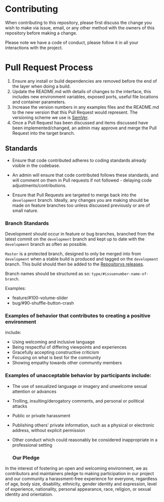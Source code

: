 # Contributing

When contributing to this repository, please first discuss the change you wish to make via issue,
email, or any other method with the owners of this repository before making a change. 

Please note we have a code of conduct, please follow it in all your interactions with the project.

# Pull Request Process

1. Ensure any install or build dependencies are removed before the end of the layer when doing a 
   build.
2. Update the README.md with details of changes to the interface, this includes new environment 
   variables, exposed ports, useful file locations and container parameters.
3. Increase the version numbers in any examples files and the README.md to the new version that this
   Pull Request would represent. The versioning scheme we use is [SemVer](http://semver.org/).
4. Once a Pull Request has been discussed and items discussed have been implemented/changed, an admin may approve and merge the Pull    Request into the target branch.

## Standards

* Ensure that code contributed adheres to coding standards already visible in the codebase. 
 * An admin will ensure that code contributed follows these standards, and will comment on them in Pull requests if not followed - delaying code adjustments/contributions.

* Ensure that Pull Requests are targeted to merge back into the `development` branch. Ideally, any changes you are making should be made on feature branches too unless discussed previously or are of small nature.

### Branch Standards

Development should occur in feature or bug branches, branched from the latest commit on the `development` branch and kept up to date with the `development` branch as often as possible. 

`Master` is a protected branch, designed to only be merged into from `development` when a stable build is produced and tagged on the `development` branch. This build should then be added to the [Repositorys releases](https://github.com/KieranBond/MiniSpotify/releases).

Branch names should be structured as so: `type/#issuenumber-name-of-branch`.

Examples:
 * feature/#100-volume-slider
 * bug/#90-shuffle-button-crash

### Examples of behavior that contributes to creating a positive environment
include:

* Using welcoming and inclusive language
* Being respectful of differing viewpoints and experiences
* Gracefully accepting constructive criticism
* Focusing on what is best for the community
* Showing empathy towards other community members

### Examples of unacceptable behavior by participants include:

* The use of sexualized language or imagery and unwelcome sexual attention or
advances
* Trolling, insulting/derogatory comments, and personal or political attacks
* Public or private harassment
* Publishing others' private information, such as a physical or electronic
  address, without explicit permission
* Other conduct which could reasonably be considered inappropriate in a
  professional setting
  
  ### Our Pledge

In the interest of fostering an open and welcoming environment, we as
contributors and maintainers pledge to making participation in our project and
our community a harassment-free experience for everyone, regardless of age, body
size, disability, ethnicity, gender identity and expression, level of experience,
nationality, personal appearance, race, religion, or sexual identity and
orientation.
